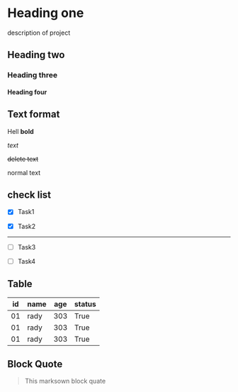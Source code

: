# Heading one
description of project
## Heading two
### Heading three
#### Heading four

## Text format
Hell **bold**

*text*

~~delete text~~

normal text

## check list
- [X] Task1

- [X] Task2
---
- [ ] Task3

- [ ] Task4

## Table
 |id | name | age | status |
 |---| ---- | --- | ------ |
 |01 | rady | 303 | True   |
 |01 | rady | 303 | True   |
 |01 | rady | 303 | True   |

## Block Quote
> This marksown block quate